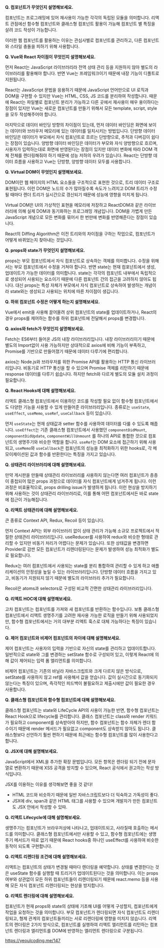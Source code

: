 **Q. 컴포넌트가 무엇인지 설명해보세요.**

컴포넌트는 프로그래밍에 있어 재사용이 가능한 각각의 독립된 모듈을 의미합니다. 리액트 관점에선 함수형 컴포넌트와 클래스형 컴포넌트 활용이 가능해 컴포넌트 별 특징을 살려 코드 작성이 가능합니다.

이러한 웹 컴포넌트를 활용하는 이유는 관심사별로 컴포넌트를 관리하고, 다른 컴포넌트와 스타일 충돌을 피하기 위해 사용합니다.



**Q. Vue와 React 차이점이 무엇인지 설명해보세요.**

먼저 React는 JavaScript 라이브러리라 전역 상태 관리 등을 지원하지 않아 별도의 라이브러리를 활용해야 합니다. 반면 Vue는 프레임워크이기 때문에 내장 기능이 디폴트로 지원됩니다.

React는 JavaScript 문법을 응용하기 때문에 JavaScript 언어만으로 UI 로직과 DOM을 구현할 수 있지만 Vue는 HTML, CSS, JS 코드를 분리하여 작성합니다. 때문에 React는 파일별로 컴포넌트 분리가 가능하고 다른 곳에서 재사용이 매우 용이하다는 장점이 있지만 Vue는 새로운 컴포넌트를 만들기 위해서 모든 template, script, style을 모두 작성해주어야 합니다. 

마지막으로 데이터 바인딩 방향의 차이점이 있는데, 먼저 데이터 바인딩은 화면에 보이는 데이터와 브라우저 메모리에 있는 데이터를 일치시키는 방법입니다. 단방향 데이터 바인딩은 데이터가 부모에서 자식 컴포넌트로 흐르는 단방향으로, 추적과 디버깅이 쉽다는 장점이 있습니다. 양방향 데이터 바인딩은 데이터가 부모와 자식 양방향으로 흐르며, 사용자가 입력하는대로 화면에 반영된다는 장점이 있지만 데이터 변화에 따라 DOM 객체 전체를 렌더링해줘야 하기 때문에 성능 저하의 우려가 있습니다. React는 단방향 데이터 흐름을 사용하고 Vue는 단방향, 양방향 데이터 모두를 사용합니다.



**Q. Virtual DOM이 무엇인지 설명해보세요.**

DOM이란 웹 페이지의 HTML 요소들을 구조적으로 표현한 것으로, 트리 데이터 구조로 표현됩니다. 이런 DOM은 노드의 수가 많아질수록 속도가 느려지고 DOM 트리가 수정될 때마다 렌더 트리가 실시간으로 갱신되기 때문에 성능에 영향을 미치게 됩니다. 

Virtual DOM은 UI의 가상적인 표현을 메모리에 저장하고 ReactDOM과 같은 라이브러리에 의해 실제 DOM과 동기화하는 프로그래밍 개념입니다. DOM을 가볍게 만든 JavaScript 개념으로 모든 변화를 묶어서 한 번만에 변화를 반영해준다는 장점이 있습니다. 



React의 Diffing Algorithm은 이전 트리와의 차이점을 구하는 작업으로, 컴포넌트가 어떻게 바뀌었는지 찾아내는 것입니다.



**Q. props와 state가 무엇인지 설명해보세요.**

props는 부모 컴포넌트에서 자식 컴포넌트로 상속하는 객체를 의미합니다. 수정을 위해서는 부모 컴포넌트에서 수정을 거쳐야 합니다. 반면 state는 현재 컴포넌트에서 생성, 업데이트가 가능한 데이터를 의미합니다. state는 각각의 컴포넌트 내부에서 독립적으로 생성되어 사용되는 요소이기 때문에 다른 컴포넌트 간의 접근을 고려하지 않아도 됩니다. 대신 props는 특성 자체가 부모에서 자식 컴포넌트로 상속하여 발생하는 개념이라 state와는 생성되고 사용되는 위치에 따른 차이점이 생깁니다.



**Q. 하위 컴포넌트 수정은 어떻게 하는지 설명해보세요.**

Vue에서 emit을 사용해 끌어올려 상위 컴포넌트의 state를 업데이트하거나, React의 경우 props를 제어하는 함수를 하위 컴포넌트에 전달해서 props를 변경합니다.



**Q. axios와 fetch가 무엇인지 설명해보세요.**

Fetch는 ES6부터 들어온 JS의 내장 라이브러리입니다. 내장 라이브러리이기 때문에 별도의 Import없이 사용 가능하지만 상대적으로 axios에 비해 기능이 부족하고, Promise를 기반으로 만들어졌기 때문에 데이터 다루기에 편리합니다. 

axios는 Node.js와 브라우저를 위한 Promise API를 활용하는 HTTP 통신 라이브러리입니다. 비동기로 HTTP 통신을 할 수 있으며 Promise 객체를 리턴하기 때문에 response 데이터를 다루기 쉽습니다. 하지만 fetch와 다르게 별도의 모듈 설치 과정이 필요합니다.



**Q. React Hooks에 대해 설명해보세요.**

리액트 클래스형 컴포넌트에서 이용하던 코드를 작성할 필요 없이 함수형 컴포넌트에서도 다양한 기능을 사용할 수 있게 만들어준 라이브러리입니다. 종류로는 `useState`, `useEffect`, `useMemo`, `useRef`, `useCallback` 등이 있습니다.

먼저 `useState`는 현재 상태값과 setter 함수를 사용하여 데이터를 다룰 수 있도록 해줍니다. `useEffect`는 기존 클래스형 컴포넌트에서 사용했던 `componentDidMount`, `componentDidUpdate`, `componentWillUnmount` 를 하나의 API로 통합한 것으로 컴포넌트의 생명주기와 비슷한 역할을 합니다. `useRef`는 DOM 요소에 접근하기 위해 사용되고, `useMemo`와 `useCallback`은 컴포넌트의 성능을 최적화하기 위한 hooks로, 각 메모이제이션된 값과 함수를 반환한다는 특징을 가지고 있습니다.



**Q. 상태관리 라이브러리에 대해 설명해보세요.**

만약 게시판을 만들때 상태관리 라이브러리를 사용하지 않는다면 여러 컴포넌트가 층층이 중첩되어 많은 props 과정으로 데이터를 자식 컴포넌트에게 넘겨주게 됩니다. 이런 과정은 비효율적으로, props drilling issue가 발생하게 됩니다. 이런 현상을 방지하기 위해 사용하는 것이 상태관리 라이브러리로, 이를 통해 어떤 컴포넌트에서든 바로 state에 접근이 가능해집니다. 



**Q. 리액트 상태관리에 대해 설명해보세요.**

큰 종류로 Context API, Redux, Recoil 등이 있습니다.

먼저 Context API는 외부 라이브러리 없이 상태 관리가 가능해 소규모 프로젝트에서 적절한 상태관리 라이브러리입니다. useReducer를 사용하여 redux와 비슷한 형태로 관리할 수 있지만 비동기 처리가 어렵다는 문제가 있습니다. 또한 상태값을 변경하면 Provider로 감싼 모든 컴포넌트가 리렌더링된다는 문제가 발생하여 성능 최적화가 별도로 필요합니다.

Redux는 여러 컴포넌트에서 사용되는 state를 분리 통합하여 관리할 수 있게 하고 애플리케이션의 안정성을 높일 수 있는 라이브러리입니다. 단방향 데이터 흐름을 가지고 있고, 비동기가 지원되지 않기 때문에 별도의 라이브러리 추가가 필요합니다.

Recoil은 atoms과 selectors로 구성된 비교적 간편한 상태관리 라이브러리입니다. 



**Q. 리액트 HOC에 대해 설명해보세요.**

고차 컴포넌트는 컴포넌트를 가져와 새 컴포넌트를 반환하는 함수입니다. 보통 클래스형 컴포넌트에서 리액트 생명주기를 고려한 재사용 가능한 로직을 만들기 위해 사용되었지만, 함수형 컴포넌트에서는 거의 대부분 리액트 훅스로 대체 가능하다는 특징이 있습니다.



**Q. 제어 컴포넌트와 비제어 컴포넌트의 차이에 대해 설명해보세요.**

제어 컴포넌트는 사용자의 입력을 기반으로 자신의 state를 관리하고 업데이트합니다. 일반적으로 state와 그를 변경하는 setState 함수로 구성되어 있고, 이렇게 React에 의해 값이 제어되는 입력 폼 엘리먼트를 의미합니다.

비제어 컴포넌트는 기존의 바닐라 자바스크립트와 크게 다르지 않은 방식으로, setState를 사용하지 않고 ref를 사용해서 값을 얻습니다. 값이 실시간으로 동기화되지 않는다는 특징이 있으며, 즉각적인 피드백이 불필요하고 제출시에만 값이 필요한 경우 사용합니다.



**Q. 클래스형 컴포넌트와 함수형 컴포넌트에 대해 설명해보세요.**

클래스형 컴포넌트는 state와 LifeCycle API의 사용이 가능한 반면, 함수형 컴포넌트는 React Hook으로 lifecycle를 관리합니다. 클래스 컴포넌트는 class와 render 키워드가 필요하고 component를 상속받아야 하지만, 함수 컴포넌트는 함수 자체가 렌더 함수이기 때문에 render 메서드가 필요없고 component도 상속받지 않아도 됩니다. 클래스형보다 선언하기 훨씬 편하기 때문에 최근에는 함수형 컴포넌트를 많이 사용한다고 합니다.



**Q. JSX에 대해 설명해보세요.**

JavaScript에서 XML을 추가한 확장 문법입니다. 모든 항목은 렌더링 되기 전에 문자열로 변환하기 때문에 XSS 공격을 방지할 수 있으며, React 공식에서 권고하는 작성 방식입니다.

JSX를 이용하는 이유를 생각해보면 좋을 것 같다!

- HTML 코드와 비슷하기 때문에 일반 자바스크립트보다 더 익숙하고 가독성이 좋다.
- JSX에 div, span과 같은 HTML 태그를 사용할 수 있으며 개발자가 만든 컴포넌트도 JSX 안에서 작성할 수 있따.



**Q. 리액트 Lifecycle에 대해 설명해보세요.**

생명주기는 컴포넌트가 브라우저상에 나타나고, 업데이트되고, 사라질때 호출하는 메서드를 의미합니다. 클래스형 컴포넌트에서만 사용할 수 있고, 함수형 컴포넌트에는 생명주기 메서드가 따로 없기 때문에 React hooks중 하나인 useEffect를 사용하여 비슷한 동작이 되도록 구현합니다. 



**Q. 리액트 리렌더링 조건에 대해 설명해보세요.**

리액트는 컴포넌트의 상태가 변경될 때마다 렌더링을 예약합니다. 상태를 변경한다는 것은 useState 함수를 실행할 때 트리거가 업데이트된다는 것을 의미합니다. 이는 props 여부와 상관없이 모든 하위 컴포넌트들이 리렌더링되기 때문에 react.memo 등을 사용해 모든 자식 컴포넌트 리렌더링되는 현상을 방지합니다. 



**Q. 리액트 렌더링에 대해 설명해보세요.**

컴포넌트가 현재 props와 state의 상태에 기초해 UI를 어떻게 구성할지, 컴포넌트에게 작업을 요청하는 것을 의미합니다. 부모 컴포넌트가 렌더링되면 자식 컴포넌트도 리렌더링되고, 형제 관계의 컴포넌트들끼리는 서로 리렌더링에 영향을 미치지 않습니다. 리액트의 렌더링은 2가지 방식으로, 컴포넌트를 실행하여 리액트 엘리먼트를 리턴하는 컴포넌트 렌더링과 엘리먼트를 DOM에 반영하는 엘리먼트 렌더링으로 구분됩니다.



https://yeoulcoding.me/147